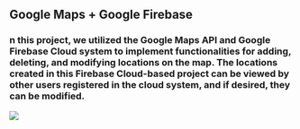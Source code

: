 ## Google Maps + Google Firebase

<h3> n this project, we utilized the Google Maps API and Google Firebase Cloud system to implement functionalities for adding, deleting, and modifying locations on the map. The locations created in this Firebase Cloud-based project can be viewed by other users registered in the cloud system, and if desired, they can be modified.</h3>

<img src='./screen.gif'/>